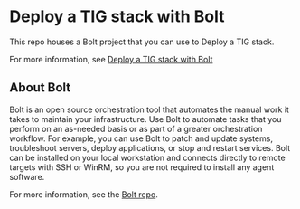 # Deploy a TIG stack with Bolt

This repo houses a Bolt project that you can use to Deploy a TIG stack.

For more information, see [Deploy a TIG stack with Bolt](https://puppet.com/docs/bolt/latest/tig_stack.html)

## About Bolt

Bolt is an open source orchestration tool that automates the manual work it
takes to maintain your infrastructure. Use Bolt to automate tasks that you
perform on an as-needed basis or as part of a greater orchestration workflow.
For example, you can use Bolt to patch and update systems, troubleshoot servers,
deploy applications, or stop and restart services. Bolt can be installed on your
local workstation and connects directly to remote targets with SSH or WinRM, so
you are not required to install any agent software.

For more information, see the [Bolt repo](https://github.com/puppetlabs/bolt).

